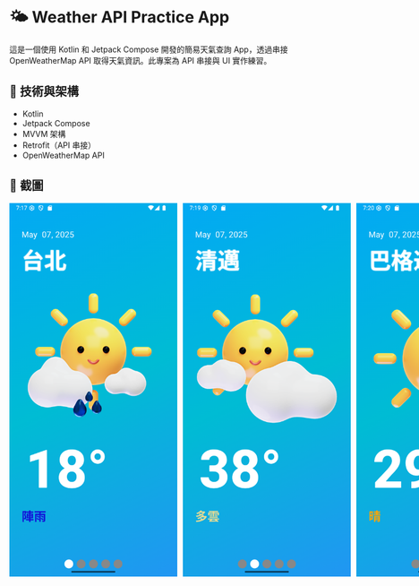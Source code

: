 # 🌤️ Weather API Practice App

這是一個使用 Kotlin 和 Jetpack Compose 開發的簡易天氣查詢 App，透過串接 OpenWeatherMap API 取得天氣資訊。此專案為 API 串接與 UI 實作練習。

## 🔧 技術與架構

- Kotlin
- Jetpack Compose
- MVVM 架構
- Retrofit（API 串接）
- OpenWeatherMap API

## 📸 截圖

<div style="display: flex; gap: 10px;">
  <img src="Screenshot_01.png" alt="Home Screen" width="300"/>
  <img src="Screenshot_02.png" alt="Result Screen" width="300"/>
  <img src="Screenshot_03.png" alt="Another Screen" width="300"/>
</div>
